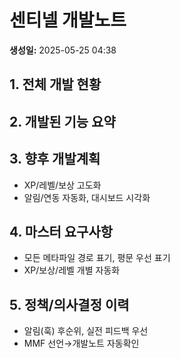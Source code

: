 # 센티넬 개발노트

**생성일:** 2025-05-25 04:38

## 1. 전체 개발 현황


## 2. 개발된 기능 요약


## 3. 향후 개발계획
- XP/레벨/보상 고도화
- 알림/연동 자동화, 대시보드 시각화

## 4. 마스터 요구사항
- 모든 메타파일 경로 표기, 평문 우선 표기
- XP/보상/레벨 개별 자동화

## 5. 정책/의사결정 이력
- 알림(훅) 후순위, 실전 피드백 우선
- MMF 선언→개발노트 자동확인
